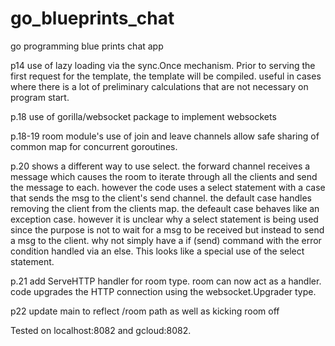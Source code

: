 # go_blueprints_chat
go programming blue prints chat app

p14 use of lazy loading via the sync.Once mechanism. Prior to serving the first request for the template, the template will be compiled. useful in cases where there is a lot of preliminary calculations that are not necessary on program start.

p.18 use of gorilla/websocket package to implement websockets

p.18-19 room module's use of join and leave channels allow safe sharing of common map for concurrent goroutines.

p.20 shows a different way to use select. the forward channel receives a message which causes the room to iterate through all the clients and send the message to each. however the code uses a select statement with a case that sends the msg to the client's send channel. the default case handles removing the client from the clients map. the defeault case behaves like an exception case. however it is unclear why a select statement is being used since the purpose is not to wait for a msg to be received but instead to send a msg to the client. why not simply have a if (send) command with the error condition handled via an else. This looks like a special use of the select statement.

p.21 add ServeHTTP handler for room type. room can now act as a handler. code upgrades the HTTP connection using the websocket.Upgrader type.

p22 update main to reflect /room path as well as kicking room off

Tested on localhost:8082 and gcloud:8082.
